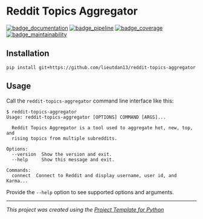 # Reddit Topics Aggregator

[![badge_documentation][]][documentation] [![badge_pipeline][]][pipeline] [![badge_coverage][]][coverage] [![badge_maintainability][]][maintainability]

[documentation]: https://lieutdan13.github.io/reddit-topics-aggregator
[badge_documentation]: https://img.shields.io/badge/Documentation-main-blue
[coverage]: https://lieutdan13.github.io/reddit-topics-aggregator/coverage
[maintainability]: https://github.com/lieutdan13/reddit-topics-aggregator
[badge_coverage]: https://lieutdan13.github.io/reddit-topics-aggregator/badges/coverage.svg
[badge_pipeline]: https://github.com/lieutdan13/reddit-topics-aggregator/actions/workflows/ci.yaml/badge.svg
[pipeline]: https://github.com/lieutdan13/reddit-topics-aggregator/actions?query=branch%3Amain
[badge_maintainability]: https://lieutdan13.github.io/reddit-topics-aggregator/badges/maintainability.svg

<!-- TODO: extend readme template -->

## Installation

```console
pip install git+https://github.com/lieutdan13/reddit-topics-aggregator
```

## Usage

Call the `reddit-topics-aggregator` command line interface like this:

```console
$ reddit-topics-aggregator
Usage: reddit-topics-aggregator [OPTIONS] COMMAND [ARGS]...

  Reddit Topics Aggregator is a tool used to aggregate hot, new, top, and
  rising topics from multiple subreddits.

Options:
  --version  Show the version and exit.
  --help     Show this message and exit.

Commands:
  connect  Connect to Reddit and display username, user id, and Karma...
```

Provide the `--help` option to see supported options and arguments.

---
*This project was created using the [Project Template for Python](https://github.com/jannismain/python-project-template)*
